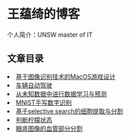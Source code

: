 # 王蕴绮的博客 
个人简介：UNSW master of IT

## 文章目录
<li><a href=''>基于图像识别技术的MacOS游戏设计</a></li>
<li><a href=''>车辆自动驾驶</a></li>
<li><a href=''>从未知数据中进行数据学习与预测</a></li>
<li><a href=''>MNIST手写数字识别</a></li>
<li><a href=''>基于selective search的细胞提取与分割</a></li>
<li><a href=''>判断柠檬状态</a></li>
<li><a href=''>眼底图像的血管部分分割</a></li>
